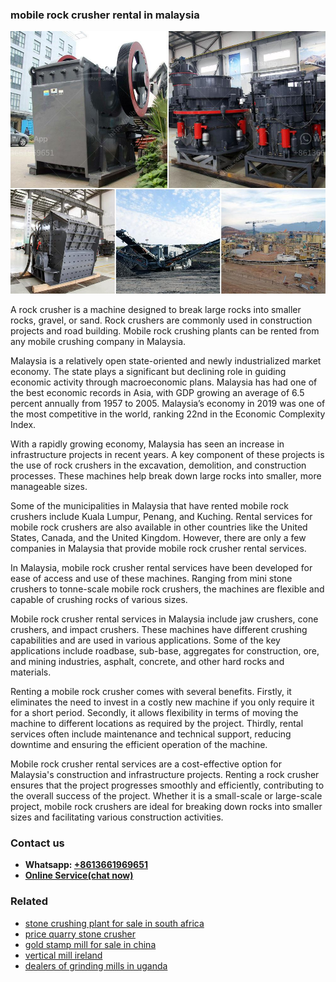<h3>mobile rock crusher rental in malaysia</h3><img src='1708322757.jpg' alt=''><p>A rock crusher is a machine designed to break large rocks into smaller rocks, gravel, or sand. Rock crushers are commonly used in construction projects and road building. Mobile rock crushing plants can be rented from any mobile crushing company in Malaysia.</p><p>Malaysia is a relatively open state-oriented and newly industrialized market economy. The state plays a significant but declining role in guiding economic activity through macroeconomic plans. Malaysia has had one of the best economic records in Asia, with GDP growing an average of 6.5 percent annually from 1957 to 2005. Malaysia’s economy in 2019 was one of the most competitive in the world, ranking 22nd in the Economic Complexity Index.</p><p>With a rapidly growing economy, Malaysia has seen an increase in infrastructure projects in recent years. A key component of these projects is the use of rock crushers in the excavation, demolition, and construction processes. These machines help break down large rocks into smaller, more manageable sizes.</p><p>Some of the municipalities in Malaysia that have rented mobile rock crushers include Kuala Lumpur, Penang, and Kuching. Rental services for mobile rock crushers are also available in other countries like the United States, Canada, and the United Kingdom. However, there are only a few companies in Malaysia that provide mobile rock crusher rental services.</p><p>In Malaysia, mobile rock crusher rental services have been developed for ease of access and use of these machines. Ranging from mini stone crushers to tonne-scale mobile rock crushers, the machines are flexible and capable of crushing rocks of various sizes.</p><p>Mobile rock crusher rental services in Malaysia include jaw crushers, cone crushers, and impact crushers. These machines have different crushing capabilities and are used in various applications. Some of the key applications include roadbase, sub-base, aggregates for construction, ore, and mining industries, asphalt, concrete, and other hard rocks and materials.</p><p>Renting a mobile rock crusher comes with several benefits. Firstly, it eliminates the need to invest in a costly new machine if you only require it for a short period. Secondly, it allows flexibility in terms of moving the machine to different locations as required by the project. Thirdly, rental services often include maintenance and technical support, reducing downtime and ensuring the efficient operation of the machine.</p><p>Mobile rock crusher rental services are a cost-effective option for Malaysia's construction and infrastructure projects. Renting a rock crusher ensures that the project progresses smoothly and efficiently, contributing to the overall success of the project. Whether it is a small-scale or large-scale project, mobile rock crushers are ideal for breaking down rocks into smaller sizes and facilitating various construction activities.</p><h3>Contact us</h3><ul><li><strong>Whatsapp:&nbsp;<a href="https://wa.me/8613661969651">+8613661969651</a></strong></li><li><a href="https://swt.shibang-china.com/?git&amp;zhl&amp;mobile rock crusher rental in malaysia"><strong>Online Service(chat now)</strong></a></li></ul><h3>Related</h3><ul><li><a href='stone crushing plant for sale in south africa.md'>stone crushing plant for sale in south africa</a></li><li><a href='price quarry stone crusher.md'>price quarry stone crusher</a></li><li><a href='gold stamp mill for sale in china.md'>gold stamp mill for sale in china</a></li><li><a href='vertical mill ireland.md'>vertical mill ireland</a></li><li><a href='dealers of grinding mills in uganda.md'>dealers of grinding mills in uganda</a></li></ul>